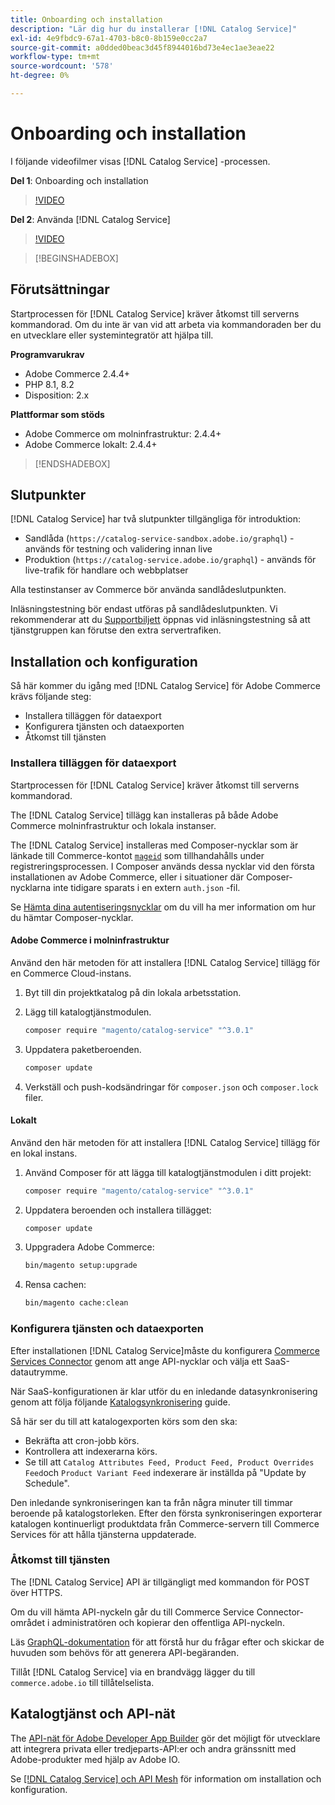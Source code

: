 ```yaml
---
title: Onboarding och installation
description: "Lär dig hur du installerar [!DNL Catalog Service]"
exl-id: 4e9fbdc9-67a1-4703-b8c0-8b159e0cc2a7
source-git-commit: a0dded0beac3d45f8944016bd73e4ec1ae3eae22
workflow-type: tm+mt
source-wordcount: '578'
ht-degree: 0%

---
```


# Onboarding och installation

I följande videofilmer visas [!DNL Catalog Service] -processen.

**Del 1**: Onboarding och installation

>[!VIDEO](https://video.tv.adobe.com/v/3415599)

**Del 2**: Använda [!DNL Catalog Service]

>[!VIDEO](https://video.tv.adobe.com/v/3415600)

>[!BEGINSHADEBOX]

## Förutsättningar

Startprocessen för [!DNL Catalog Service] kräver åtkomst till serverns kommandorad. Om du inte är van vid att arbeta via kommandoraden ber du en utvecklare eller systemintegratör att hjälpa till.

**Programvarukrav**

- Adobe Commerce 2.4.4+
- PHP 8.1, 8.2
- Disposition: 2.x

**Plattformar som stöds**

- Adobe Commerce om molninfrastruktur: 2.4.4+
- Adobe Commerce lokalt: 2.4.4+

>[!ENDSHADEBOX]

## Slutpunkter

[!DNL Catalog Service] har två slutpunkter tillgängliga för introduktion:

- Sandlåda (`https://catalog-service-sandbox.adobe.io/graphql`) - används för testning och validering innan live
- Produktion (`https://catalog-service.adobe.io/graphql`) - används för live-trafik för handlare och webbplatser

Alla testinstanser av Commerce bör använda sandlådeslutpunkten.

Inläsningstestning bör endast utföras på sandlådeslutpunkten. Vi rekommenderar att du [Supportbiljett](https://experienceleague.adobe.com/docs/commerce-knowledge-base/kb/help-center-guide/magento-help-center-user-guide.html#submit-ticket) öppnas vid inläsningstestning så att tjänstgruppen kan förutse den extra servertrafiken.

## Installation och konfiguration

Så här kommer du igång med [!DNL Catalog Service] för Adobe Commerce krävs följande steg:

- Installera tilläggen för dataexport
- Konfigurera tjänsten och dataexporten
- Åtkomst till tjänsten

### Installera tilläggen för dataexport

Startprocessen för [!DNL Catalog Service] kräver åtkomst till serverns kommandorad.

The [!DNL Catalog Service] tillägg kan installeras på både Adobe Commerce molninfrastruktur och lokala instanser.

The [!DNL Catalog Service] installeras med Composer-nycklar som är länkade till Commerce-kontot [`mageid`](https://developer.adobe.com/commerce/marketplace/guides/sellers/profile-information/) som tillhandahålls under registreringsprocessen. I Composer används dessa nycklar vid den första installationen av Adobe Commerce, eller i situationer där Composer-nycklarna inte tidigare sparats i en extern `auth.json` -fil.

Se [Hämta dina autentiseringsnycklar](https://experienceleague.adobe.com/docs/commerce-operations/installation-guide/prerequisites/authentication-keys.html) om du vill ha mer information om hur du hämtar Composer-nycklar.

#### Adobe Commerce i molninfrastruktur

Använd den här metoden för att installera [!DNL Catalog Service] tillägg för en Commerce Cloud-instans.

1. Byt till din projektkatalog på din lokala arbetsstation.
1. Lägg till katalogtjänstmodulen.

   ```bash
   composer require "magento/catalog-service" "^3.0.1"
   ```

1. Uppdatera paketberoenden.

   ```bash
   composer update
   ```

1. Verkställ och push-kodsändringar för `composer.json` och `composer.lock` filer.

#### Lokalt

Använd den här metoden för att installera [!DNL Catalog Service] tillägg för en lokal instans.

1. Använd Composer för att lägga till katalogtjänstmodulen i ditt projekt:

   ```bash
   composer require "magento/catalog-service" "^3.0.1"
   ```

1. Uppdatera beroenden och installera tillägget:

   ```bash
   composer update
   ```

1. Uppgradera Adobe Commerce:

   ```bash
   bin/magento setup:upgrade
   ```

1. Rensa cachen:

   ```bash
   bin/magento cache:clean
   ```

### Konfigurera tjänsten och dataexporten

Efter installationen [!DNL Catalog Service]måste du konfigurera [Commerce Services Connector](https://experienceleague.adobe.com/docs/commerce-merchant-services/user-guides/integration-services/saas.html#apikey) genom att ange API-nycklar och välja ett SaaS-datautrymme.

När SaaS-konfigurationen är klar utför du en inledande datasynkronisering genom att följa följande [Katalogsynkronisering](https://experienceleague.adobe.com/docs/commerce-merchant-services/user-guides/data-services/catalog-sync.html) guide.

Så här ser du till att katalogexporten körs som den ska:

- Bekräfta att cron-jobb körs.
- Kontrollera att indexerarna körs.
- Se till att `Catalog Attributes Feed, Product Feed, Product Overrides Feed`och `Product Variant Feed` indexerare är inställda på &quot;Update by Schedule&quot;.

Den inledande synkroniseringen kan ta från några minuter till timmar beroende på katalogstorleken. Efter den första synkroniseringen exporterar katalogen kontinuerligt produktdata från Commerce-servern till Commerce Services för att hålla tjänsterna uppdaterade.

### Åtkomst till tjänsten

The [!DNL Catalog Service] API är tillgängligt med kommandon för POST över HTTPS.

Om du vill hämta API-nyckeln går du till Commerce Service Connector-området i administratören och kopierar den offentliga API-nyckeln.

Läs [GraphQL-dokumentation](https://developer.adobe.com/commerce/services/graphql/) för att förstå hur du frågar efter och skickar de huvuden som behövs för att generera API-begäranden.

Tillåt [!DNL Catalog Service] via en brandvägg lägger du till `commerce.adobe.io` till tillåtelselista.

## Katalogtjänst och API-nät

The [API-nät för Adobe Developer App Builder](https://developer.adobe.com/graphql-mesh-gateway/gateway/overview/) gör det möjligt för utvecklare att integrera privata eller tredjeparts-API:er och andra gränssnitt med Adobe-produkter med hjälp av Adobe IO.

Se  [[!DNL Catalog Service] och API Mesh](mesh.md) för information om installation och konfiguration.

